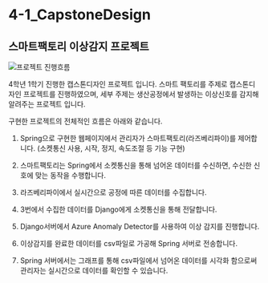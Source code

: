 # 4-1_CapstoneDesign

## 스마트팩토리 이상감지 프로젝트

![프로젝트 진행흐름](https://user-images.githubusercontent.com/42348176/174619730-5b0e3a91-f569-438f-9fff-fbaf29948709.png)

4학년 1학기 진행한 캡스톤디자인 프로젝트 입니다.
스마트 팩토리를 주제로 캡스톤디자인 프로젝트를 진행하였으며, 세부 주제는 생산공정에서 발생하는 이상신호를 감지해 알려주는 프로젝트 입니다.

구현한 프로젝트의 전체적인 흐름은 아래와 같습니다.
  1. Spring으로 구현한 웹페이지에서 관리자가 스마트팩토리(라즈베리파이)를 제어합니다. (소켓통신 사용, 시작, 정지, 속도조절 등 기능 구현)
  
  2. 스마트팩토리는 Spring에서 소켓통신을 통해 넘어온 데이터를 수신하면, 수신한 신호에 맞는 동작을 수행합니다.
  
  3. 라즈베리파이에서 실시간으로 공정에 따른 데이터를 수집합니다.
  
  4. 3번에서 수집한 데이터를 Django에게 소켓통신을 통해 전달합니다.
  
  5. Django서버에서 Azure Anomaly Detector를 사용하여 이상 감지를 진행합니다.
  
  6. 이상감지를 완료한 데이터를 csv파일로 가공해 Spring 서버로 전송합니다.
  
  7. Spring 서버에서는 그래프를 통해 csv파일에서 넘어온 데이터를 시각화 함으로써 관리자는 실시간으로 데이터를 확인할 수 있습니다.
